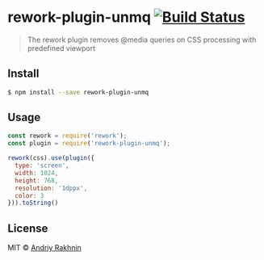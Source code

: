 # rework-plugin-unmq [![Build Status](http://img.shields.io/travis/rakhnin/rework-plugin-unmq.svg?style=flat)](https://travis-ci.org/rakhnin/rework-plugin-unmq)

> The rework plugin removes @media queries on CSS processing with predefined viewport


## Install

```bash
$ npm install --save rework-plugin-unmq
```

## Usage

```js
const rework = require('rework');
const plugin = require('rework-plugin-unmq');

rework(css).use(plugin({
  type: 'screen',
  width: 1024,
  height: 768,
  resolution: '1dppx',
  color: 3
})).toString()
```

## License

MIT © [Andriy Rakhnin](https://github.com/rakhnin)
